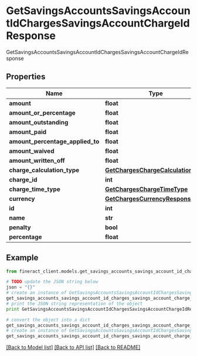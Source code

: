 # GetSavingsAccountsSavingsAccountIdChargesSavingsAccountChargeIdResponse

GetSavingsAccountsSavingsAccountIdChargesSavingsAccountChargeIdResponse

## Properties

Name | Type | Description | Notes
------------ | ------------- | ------------- | -------------
**amount** | **float** |  | [optional] 
**amount_or_percentage** | **float** |  | [optional] 
**amount_outstanding** | **float** |  | [optional] 
**amount_paid** | **float** |  | [optional] 
**amount_percentage_applied_to** | **float** |  | [optional] 
**amount_waived** | **float** |  | [optional] 
**amount_written_off** | **float** |  | [optional] 
**charge_calculation_type** | [**GetChargesChargeCalculationType**](GetChargesChargeCalculationType.md) |  | [optional] 
**charge_id** | **int** |  | [optional] 
**charge_time_type** | [**GetChargesChargeTimeType**](GetChargesChargeTimeType.md) |  | [optional] 
**currency** | [**GetChargesCurrencyResponse**](GetChargesCurrencyResponse.md) |  | [optional] 
**id** | **int** |  | [optional] 
**name** | **str** |  | [optional] 
**penalty** | **bool** |  | [optional] 
**percentage** | **float** |  | [optional] 

## Example

```python
from fineract_client.models.get_savings_accounts_savings_account_id_charges_savings_account_charge_id_response import GetSavingsAccountsSavingsAccountIdChargesSavingsAccountChargeIdResponse

# TODO update the JSON string below
json = "{}"
# create an instance of GetSavingsAccountsSavingsAccountIdChargesSavingsAccountChargeIdResponse from a JSON string
get_savings_accounts_savings_account_id_charges_savings_account_charge_id_response_instance = GetSavingsAccountsSavingsAccountIdChargesSavingsAccountChargeIdResponse.from_json(json)
# print the JSON string representation of the object
print GetSavingsAccountsSavingsAccountIdChargesSavingsAccountChargeIdResponse.to_json()

# convert the object into a dict
get_savings_accounts_savings_account_id_charges_savings_account_charge_id_response_dict = get_savings_accounts_savings_account_id_charges_savings_account_charge_id_response_instance.to_dict()
# create an instance of GetSavingsAccountsSavingsAccountIdChargesSavingsAccountChargeIdResponse from a dict
get_savings_accounts_savings_account_id_charges_savings_account_charge_id_response_form_dict = get_savings_accounts_savings_account_id_charges_savings_account_charge_id_response.from_dict(get_savings_accounts_savings_account_id_charges_savings_account_charge_id_response_dict)
```
[[Back to Model list]](../README.md#documentation-for-models) [[Back to API list]](../README.md#documentation-for-api-endpoints) [[Back to README]](../README.md)


